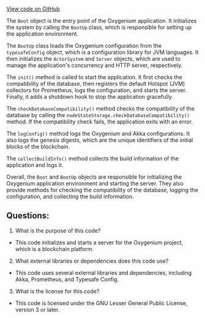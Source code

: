 [View code on GitHub](https://github.com/oxygenium/oxygenium/app/src/main/scala/org/oxygenium/app/Boot.scala)

The `Boot` object is the entry point of the Oxygenium application. It initializes the system by calling the `BootUp` class, which is responsible for setting up the application environment. 

The `BootUp` class loads the Oxygenium configuration from the `typesafeConfig` object, which is a configuration library for JVM languages. It then initializes the `ActorSystem` and `Server` objects, which are used to manage the application's concurrency and HTTP server, respectively. 

The `init()` method is called to start the application. It first checks the compatibility of the database, then registers the default Hotspot (JVM) collectors for Prometheus, logs the configuration, and starts the server. Finally, it adds a shutdown hook to stop the application gracefully. 

The `checkDatabaseCompatibility()` method checks the compatibility of the database by calling the `nodeStateStorage.checkDatabaseCompatibility()` method. If the compatibility check fails, the application exits with an error. 

The `logConfig()` method logs the Oxygenium and Akka configurations. It also logs the genesis digests, which are the unique identifiers of the initial blocks of the blockchain. 

The `collectBuildInfo()` method collects the build information of the application and logs it. 

Overall, the `Boot` and `BootUp` objects are responsible for initializing the Oxygenium application environment and starting the server. They also provide methods for checking the compatibility of the database, logging the configuration, and collecting the build information.
## Questions: 
 1. What is the purpose of this code?
- This code initializes and starts a server for the Oxygenium project, which is a blockchain platform.

2. What external libraries or dependencies does this code use?
- This code uses several external libraries and dependencies, including Akka, Prometheus, and Typesafe Config.

3. What is the license for this code?
- This code is licensed under the GNU Lesser General Public License, version 3 or later.